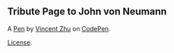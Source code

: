 Tribute Page to John von Neumann
--------------------------------


A [Pen](https://codepen.io/souldexless/pen/eWqKvO) by [Vincent Zhu](http://codepen.io/souldexless) on [CodePen](http://codepen.io/).

[License](https://codepen.io/souldexless/pen/eWqKvO/license).
